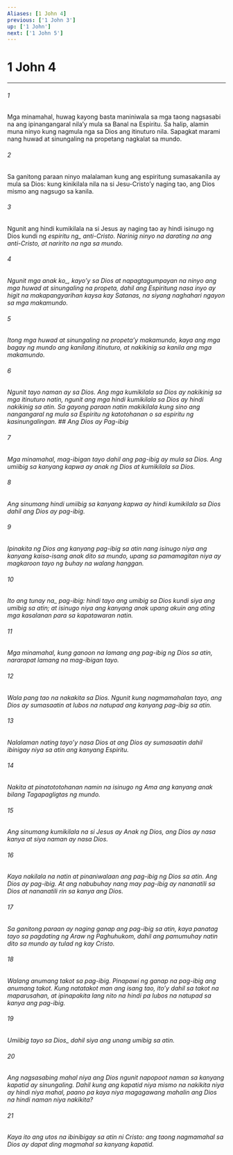```yaml
---
Aliases: [1 John 4]
previous: ['1 John 3']
up: ['1 John']
next: ['1 John 5']
---
```

# 1 John 4

***






















###### 1 










Mga minamahal, huwag kayong basta maniniwala sa mga taong nagsasabi na ang ipinangangaral nilaʼy mula sa Banal na Espiritu. Sa halip, alamin muna ninyo kung nagmula nga sa Dios ang itinuturo nila. Sapagkat marami nang huwad at sinungaling na propetang nagkalat sa mundo. 





















###### 2 










Sa ganitong paraan ninyo malalaman kung ang espiritung sumasakanila ay mula sa Dios: kung kinikilala nila na si Jesu-Cristoʼy naging tao, ang Dios mismo ang nagsugo sa kanila. 





















###### 3 










Ngunit ang hindi kumikilala na si Jesus ay naging tao ay hindi isinugo ng Dios kundi ng <i class="trans-change">espiritu ng_ anti-Cristo. Narinig ninyo na darating na ang anti-Cristo, at naririto na nga sa mundo. 





















###### 4 










Ngunit mga anak <i class="trans-change">ko_, kayoʼy sa Dios at napagtagumpayan na ninyo ang mga huwad at sinungaling na propeta, dahil ang Espiritung nasa inyo ay higit na makapangyarihan kaysa kay Satanas, na siyang naghahari ngayon sa mga makamundo. 





















###### 5 










Itong mga huwad at sinungaling na propetaʼy makamundo, kaya ang mga bagay ng mundo ang kanilang itinuturo, at nakikinig sa kanila ang mga makamundo. 





















###### 6 










Ngunit tayo naman ay sa Dios. Ang mga kumikilala sa Dios ay nakikinig sa mga itinuturo natin, ngunit ang mga hindi kumikilala sa Dios ay hindi nakikinig sa atin. Sa gayong paraan natin makikilala kung sino ang nangangaral ng mula sa Espiritu ng katotohanan o sa espiritu ng kasinungalingan. ## Ang Dios ay Pag-ibig 





















###### 7 










Mga minamahal, mag-ibigan tayo dahil ang pag-ibig ay mula sa Dios. Ang umiibig sa kanyang kapwa ay anak ng Dios at kumikilala sa Dios. 





















###### 8 










Ang sinumang hindi umiibig sa kanyang kapwa ay hindi kumikilala sa Dios dahil ang Dios ay pag-ibig. 





















###### 9 










Ipinakita ng Dios ang kanyang pag-ibig sa atin nang isinugo niya ang kanyang kaisa-isang anak dito sa mundo, upang sa pamamagitan niya ay magkaroon tayo ng buhay na walang hanggan. 





















###### 10 










Ito ang <i class="trans-change">tunay na_ pag-ibig: hindi tayo ang umibig sa Dios kundi siya ang umibig sa atin; at isinugo niya ang kanyang anak upang akuin ang ating mga kasalanan para sa kapatawaran natin. 





















###### 11 










Mga minamahal, kung ganoon na lamang ang pag-ibig ng Dios sa atin, nararapat lamang na mag-ibigan tayo. 





















###### 12 










Wala pang tao na nakakita sa Dios. Ngunit kung nagmamahalan tayo, ang Dios ay sumasaatin at lubos na natupad ang kanyang pag-ibig sa atin. 





















###### 13 










Nalalaman nating tayoʼy nasa Dios at ang Dios ay sumasaatin dahil ibinigay niya sa atin ang kanyang Espiritu. 





















###### 14 










Nakita at pinatototohanan namin na isinugo ng Ama ang kanyang anak bilang Tagapagligtas ng mundo. 





















###### 15 










Ang sinumang kumikilala na si Jesus ay Anak ng Dios, ang Dios ay nasa kanya at siya naman ay nasa Dios. 





















###### 16 










Kaya nakilala na natin at pinaniwalaan ang pag-ibig ng Dios sa atin. Ang Dios ay pag-ibig. At ang nabubuhay nang may pag-ibig ay nananatili sa Dios at nananatili rin sa kanya ang Dios. 





















###### 17 










Sa ganitong paraan ay naging ganap ang pag-ibig sa atin, kaya panatag tayo sa pagdating ng Araw ng Paghuhukom, dahil ang pamumuhay natin dito sa mundo ay tulad ng kay Cristo. 





















###### 18 










Walang anumang takot sa pag-ibig. Pinapawi ng ganap na pag-ibig ang anumang takot. Kung natatakot man ang isang tao, itoʼy dahil sa takot na maparusahan, at ipinapakita lang nito na hindi pa lubos na natupad sa kanya ang pag-ibig. 





















###### 19 










Umiibig tayo <i class="trans-change">sa Dios_ dahil siya ang unang umibig sa atin. 





















###### 20 










Ang nagsasabing mahal niya ang Dios ngunit napopoot naman sa kanyang kapatid ay sinungaling. Dahil kung ang kapatid niya mismo na nakikita niya ay hindi niya mahal, paano pa kaya niya magagawang mahalin ang Dios na hindi naman niya nakikita? 





















###### 21 










Kaya ito ang utos na ibinibigay sa atin ni Cristo: ang taong nagmamahal sa Dios ay dapat ding magmahal sa kanyang kapatid.
